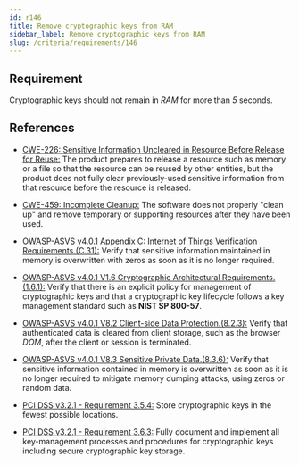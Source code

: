 ```yaml
---
id: r146
title: Remove cryptographic keys from RAM
sidebar_label: Remove cryptographic keys from RAM
slug: /criteria/requirements/146
---
```


## Requirement

Cryptographic keys
should not remain in *RAM*
for more than *5* seconds.

## References

- [CWE-226: Sensitive Information Uncleared in Resource Before Release for Reuse:](https://cwe.mitre.org/data/definitions/226.html)
  The product prepares
  to release a resource
  such as memory
  or a file so that the resource
  can be reused by other entities,
  but the product does not fully clear
  previously-used sensitive information
  from that resource
  before the resource is released.

- [CWE-459: Incomplete Cleanup:](https://cwe.mitre.org/data/definitions/459.html)
  The software does not properly "clean up"
  and remove temporary
  or supporting resources
  after they have been used.

- [OWASP-ASVS v4.0.1 Appendix C: Internet of Things Verification Requirements.(C.31):](https://owasp.org/www-pdf-archive/OWASP_Application_Security_Verification_Standard_4.0-en.pdf)
  Verify that sensitive information
  maintained in memory is overwritten
  with zeros as soon as
  it is no longer required.

- [OWASP-ASVS v4.0.1 V1.6 Cryptographic Architectural Requirements.(1.6.1):](https://owasp.org/www-pdf-archive/OWASP_Application_Security_Verification_Standard_4.0-en.pdf)
  Verify that there is an explicit policy
  for management of cryptographic keys
  and that a cryptographic key lifecycle follows
  a key management standard
  such as **NIST SP 800-57**.

- [OWASP-ASVS v4.0.1 V8.2 Client-side Data Protection.(8.2.3):](https://owasp.org/www-pdf-archive/OWASP_Application_Security_Verification_Standard_4.0-en.pdf)
  Verify that authenticated data
  is cleared from client storage,
  such as the browser *DOM*,
  after the client
  or session is terminated.

- [OWASP-ASVS v4.0.1 V8.3 Sensitive Private Data.(8.3.6):](https://owasp.org/www-pdf-archive/OWASP_Application_Security_Verification_Standard_4.0-en.pdf)
  Verify that sensitive information contained
  in memory is overwritten as soon as
  it is no longer required
  to mitigate memory dumping attacks,
  using zeros or random data.

- [PCI DSS v3.2.1 - Requirement 3.5.4:](https://www.pcisecuritystandards.org/documents/PCI_DSS_v3-2-1.pdf)
  Store cryptographic
  keys in the fewest possible locations.

- [PCI DSS v3.2.1 - Requirement 3.6.3:](https://www.pcisecuritystandards.org/documents/PCI_DSS_v3-2-1.pdf)
  Fully document and implement
  all key-management processes
  and procedures for cryptographic keys
  including secure cryptographic key storage.
